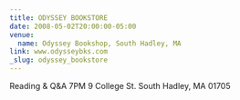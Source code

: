 ```yaml
---
title: ODYSSEY BOOKSTORE
date: 2008-05-02T20:00:00-05:00
venue:
  name: Odyssey Bookshop, South Hadley, MA
link: www.odysseybks.com
_slug: odyssey_bookstore
---
```


Reading & Q&A
7PM
9 College St.
South Hadley, MA 01705

